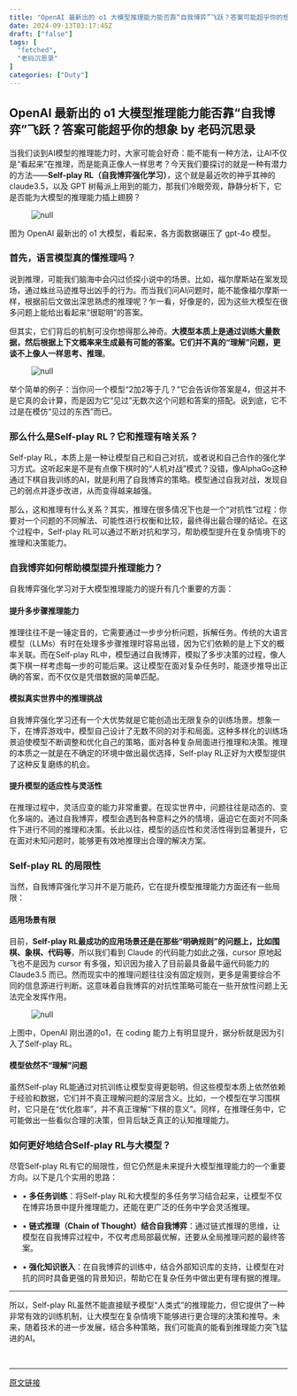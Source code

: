```yaml
---
title: "OpenAI 最新出的 o1 大模型推理能力能否靠“自我博弈”飞跃？答案可能超乎你的想象"
date: 2024-09-13T03:17:45Z
draft: ["false"]
tags: [
  "fetched",
  "老码沉思录"
]
categories: ["Duty"]
---
```

OpenAI 最新出的 o1 大模型推理能力能否靠“自我博弈”飞跃？答案可能超乎你的想象 by 老码沉思录
------
<div><p>当我们谈到AI模型的推理能力时，大家可能会好奇：能不能有一种方法，让AI不仅是“看起来”在推理，而是能真正像人一样思考？今天我们要探讨的就是一种有潜力的方法——<strong>Self-play RL（自我博弈强化学习）</strong>，这个就是最近吹的神乎其神的 claude3.5，以及 GPT 树莓派上用到的能力，那我们冷眼旁观，静静分析下，它是否能为大模型的推理能力插上翅膀？</p><figure><img data-imgfileid="100001996" data-ratio="0.687962962962963" data-src="https://mmbiz.qpic.cn/mmbiz_png/oXqG8ETvAemarRz7NjqDKT0lFbGV336w98k17twf2wkMZs53ROeStfiaIlpfobDyy9AEIzGurUEiamvkpPrLevxA/640?wx_fmt=png&amp;from=appmsg" data-type="png" data-w="1080" title="null" src="https://mmbiz.qpic.cn/mmbiz_png/oXqG8ETvAemarRz7NjqDKT0lFbGV336w98k17twf2wkMZs53ROeStfiaIlpfobDyy9AEIzGurUEiamvkpPrLevxA/640?wx_fmt=png&amp;from=appmsg"><figcaption></figcaption></figure><p>图为 OpenAI 最新出的 o1 大模型，看起来，各方面数据碾压了 gpt-4o 模型。</p><h3>首先，语言模型真的懂推理吗？</h3><p>说到推理，可能我们脑海中会闪过侦探小说中的场景。比如，福尔摩斯站在案发现场，通过蛛丝马迹推导出凶手的行为。而当我们问AI问题时，能不能像福尔摩斯一样，根据前后文做出深思熟虑的推理呢？乍一看，好像是的，因为这些大模型在很多问题上能给出看起来“很聪明”的答案。</p><p>但其实，它们背后的机制可没你想得那么神奇。<strong>大模型本质上是通过训练大量数据，然后根据上下文概率来生成最有可能的答案。它们并不真的“理解”问题，更谈不上像人一样思考、推理</strong>。</p><figure><img data-imgfileid="100001995" data-ratio="0.687962962962963" data-src="https://mmbiz.qpic.cn/mmbiz_png/oXqG8ETvAemarRz7NjqDKT0lFbGV336w98k17twf2wkMZs53ROeStfiaIlpfobDyy9AEIzGurUEiamvkpPrLevxA/640?wx_fmt=png&amp;from=appmsg" data-type="png" data-w="1080" title="null" src="https://mmbiz.qpic.cn/mmbiz_png/oXqG8ETvAemarRz7NjqDKT0lFbGV336w98k17twf2wkMZs53ROeStfiaIlpfobDyy9AEIzGurUEiamvkpPrLevxA/640?wx_fmt=png&amp;from=appmsg"><figcaption></figcaption></figure><p>举个简单的例子：当你问一个模型“2加2等于几？”它会告诉你答案是4，但这并不是它真的会计算，而是因为它“见过”无数次这个问题和答案的搭配。说到底，它不过是在模仿“见过的东西”而已。</p><h3>那么什么是Self-play RL？它和推理有啥关系？</h3><p>Self-play RL，本质上是一种让模型自己和自己对抗，或者说和自己合作的强化学习方式。这听起来是不是有点像下棋时的“人机对战”模式？没错，像AlphaGo这种通过下棋自我训练的AI，就是利用了自我博弈的策略。模型通过自我对战，发现自己的弱点并逐步改进，从而变得越来越强。</p><p>那么，这和推理有什么关系？其实，推理在很多情况下也是一个“对抗性”过程：你要对一个问题的不同解法、可能性进行权衡和比较，最终得出最合理的结论。在这个过程中，Self-play RL可以通过不断对抗和学习，帮助模型提升在复杂情境下的推理和决策能力。</p><h3>自我博弈如何帮助模型提升推理能力？</h3><p>自我博弈强化学习对于大模型推理能力的提升有几个重要的方面：</p><h4>提升多步骤推理能力</h4><p>推理往往不是一锤定音的，它需要通过一步步分析问题，拆解任务。传统的大语言模型（LLMs）有时在处理多步骤推理时容易出错，因为它们依赖的是上下文的概率关联。而在Self-play RL中，模型通过自我博弈，模拟了多步决策的过程，像人类下棋一样考虑每一步的可能后果。这让模型在面对复杂任务时，能逐步推导出正确的答案，而不仅仅是凭借数据的简单匹配。</p><h4>模拟真实世界中的推理挑战</h4><p>自我博弈强化学习还有一个大优势就是它能创造出无限复杂的训练场景。想象一下，在博弈游戏中，模型自己设计了无数不同的对手和局面。这种多样化的训练场景迫使模型不断调整和优化自己的策略，面对各种复杂局面进行推理和决策。推理的本质之一就是在不确定的环境中做出最优选择，Self-play RL正好为大模型提供了这种反复磨练的机会。</p><h4>提升模型的适应性与灵活性</h4><p>在推理过程中，灵活应变的能力非常重要。在现实世界中，问题往往是动态的、变化多端的。通过自我博弈，模型会遇到各种意料之外的情境，逼迫它在面对不同条件下进行不同的推理和决策。长此以往，模型的适应性和灵活性得到显著提升，它在面对未知问题时，能够更有效地推理出合理的解决方案。</p><h3>Self-play RL 的局限性</h3><p>当然，自我博弈强化学习并不是万能药，它在提升模型推理能力方面还有一些局限：</p><h4>适用场景有限</h4><p>目前，<strong>Self-play RL最成功的应用场景还是在那些“明确规则”的问题上，比如围棋、象棋、代码等</strong>，所以我们看到 Claude 的代码能力如此之强，cursor 原地起飞也不是因为 cursor 有多强，知识因为接入了目前最具备最牛逼代码能力的 Claude3.5 而已。然而现实中的推理问题往往没有固定规则，更多是需要综合不同的信息源进行判断。这意味着自我博弈的对抗性策略可能在一些开放性问题上无法完全发挥作用。</p><figure><img data-imgfileid="100001994" data-ratio="0.562037037037037" data-src="https://mmbiz.qpic.cn/mmbiz_png/oXqG8ETvAemarRz7NjqDKT0lFbGV336w5dHQR8FjtL36icmQrD7sbCDJFNUUCcpKWvdwX1YMtEJsice59CefKibcA/640?wx_fmt=png&amp;from=appmsg" data-type="png" data-w="1080" title="null" src="https://mmbiz.qpic.cn/mmbiz_png/oXqG8ETvAemarRz7NjqDKT0lFbGV336w5dHQR8FjtL36icmQrD7sbCDJFNUUCcpKWvdwX1YMtEJsice59CefKibcA/640?wx_fmt=png&amp;from=appmsg"><figcaption></figcaption></figure><p>上图中，OpenAI 刚出道的o1，在 coding 能力上有明显提升，据分析就是因为引入了Self-play RL。</p><h4>模型依然不“理解”问题</h4><p>虽然Self-play RL能通过对抗训练让模型变得更聪明，但这些模型本质上依然依赖于经验和数据，它们并不真正理解问题的深层含义。比如，一个模型在学习围棋时，它只是在“优化胜率”，并不真正理解“下棋的意义”。同样，在推理任务中，它可能做出一些看似合理的决策，但背后缺乏真正的认知推理能力。</p><h3>如何更好地结合Self-play RL与大模型？</h3><p>尽管Self-play RL有它的局限性，但它仍然是未来提升大模型推理能力的一个重要方向。以下是几个实用的思路：</p><ul><li><p>• <strong>多任务训练</strong>：将Self-play RL和大模型的多任务学习结合起来，让模型不仅在博弈场景中提升推理能力，还能在更广泛的任务中学会灵活推理。</p></li><li><p>• <strong>链式推理（Chain of Thought）结合自我博弈</strong>：通过链式推理的思维，让模型在自我博弈过程中，不仅考虑局部最优解，还要从全局推理问题的最终答案。</p></li><li><p>• <strong>强化知识嵌入</strong>：在自我博弈的训练中，结合外部知识库的支持，让模型在对抗的同时具备更强的背景知识，帮助它在复杂任务中做出更有理有据的推理。</p></li></ul><hr><p>所以，Self-play RL虽然不能直接赋予模型“人类式”的推理能力，但它提供了一种非常有效的训练机制，让大模型在复杂情境下能够进行更合理的决策和推导。未来，随着技术的进一步发展，结合多种策略，我们可能真的能看到推理能力突飞猛进的AI。</p><p><br></p><p><mp-style-type data-value="3"></mp-style-type></p></div>  
<hr>
<a href="https://mp.weixin.qq.com/s/q6MocTQ5pm7CCkw7Wt_XUg",target="_blank" rel="noopener noreferrer">原文链接</a>
